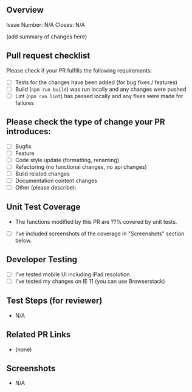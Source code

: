 ## Overview

<!-- Please describe the current behavior that you are modifying, or link to a relevant issue. -->

Issue Number: N/A
Closes: N/A

(add summary of changes here)

## Pull request checklist

Please check if your PR fulfills the following requirements:

-   [ ] Tests for the changes have been added (for bug fixes / features)
-   [ ] Build (`npm run build`) was run locally and any changes were pushed
-   [ ] Lint (`npm run lint`) has passed locally and any fixes were made for failures

## Please check the type of change your PR introduces:

-   [ ] Bugfix
-   [ ] Feature
-   [ ] Code style update (formatting, renaming)
-   [ ] Refactoring (no functional changes, no api changes)
-   [ ] Build related changes
-   [ ] Documentation content changes
-   [ ] Other (please describe):

## Unit Test Coverage

-   The functions modified by this PR are ??% covered by unit tests.

*   [ ] I've included screenshots of the coverage in "Screenshots" section below.

## Developer Testing

-   [ ] I've tested mobile UI including iPad resolution
-   [ ] I've tested my changes on IE 11 (you can use Browserstack)

## Test Steps (for reviewer)

-   N/A

## Related PR Links

-   (none)

## Screenshots

-   N/A
